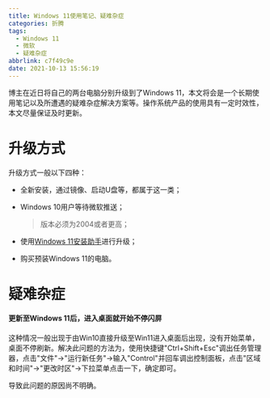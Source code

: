 ```yaml
---
title: Windows 11使用笔记、疑难杂症
categories: 折腾
tags:
  - Windows 11
  - 微软
  - 疑难杂症
abbrlink: c7f49c9e
date: 2021-10-13 15:56:19
---
```




博主在近日将自己的两台电脑分别升级到了Windows 11，本文将会是一个长期使用笔记以及所遭遇的疑难杂症解决方案等。操作系统产品的使用具有一定时效性，本文尽量保证及时更新。

<!-- more -->

# 升级方式

升级方式一般以下四种：

- 全新安装，通过镜像、启动U盘等，都属于这一类；

- Windows 10用户等待微软推送；

  > 版本必须为2004或者更高；

- 使用[Windows 11安装助手](https://www.microsoft.com/zh-cn/software-download/windows11)进行升级；

- 购买预装Windows 11的电脑。

# 疑难杂症

#### 更新至Windows 11后，进入桌面就开始不停闪屏

这种情况一般出现于由Win10直接升级至Win11进入桌面后出现，没有开始菜单，桌面不停刷新。解决此问题的方法为，使用快捷键"Ctrl+Shift+Esc"调出任务管理器，点击"文件"→"运行新任务"→输入"Control"并回车调出控制面板，点击"区域和时间"→"更改时区"→下拉菜单点击一下，确定即可。

导致此问题的原因尚不明确。
